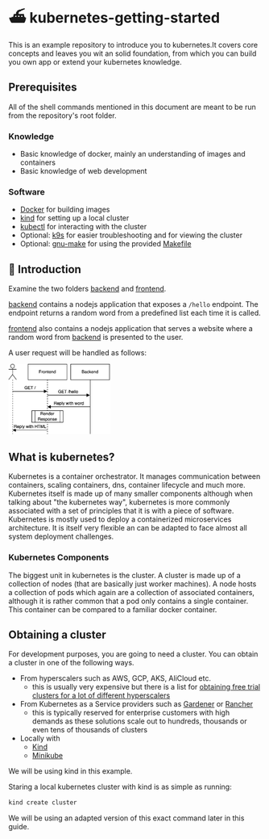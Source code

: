 # ⛴️ kubernetes-getting-started

This is an example repository to introduce you to kubernetes.It covers core concepts and leaves you wit an solid foundation, from which you can build you own app or extend your kubernetes knowledge.

## Prerequisites

All of the shell commands mentioned in this document are meant to be run from the repository's root folder.

### Knowledge

- Basic knowledge of docker, mainly an understanding of images and containers
- Basic knowledge of web development

### Software

- [Docker](https://www.docker.com) for building images
- [kind](https://kind.sigs.k8s.io) for setting up a local cluster
- [kubectl](https://kubernetes.io/docs/reference/kubectl) for interacting with the cluster
- Optional: [k9s](https://k9scli.io) for easier troubleshooting and for viewing the cluster
- Optional: [gnu-make](https://www.gnu.org/software/make/) for using the provided [Makefile](https://github.com/benedictweis/kubernetes-getting-started/blob/main/Makefile)

## 🏁 Introduction

Examine the two folders [backend](https://github.com/benedictweis/kubernetes-getting-started/tree/main/backend) and [frontend](https://github.com/benedictweis/kubernetes-getting-started/tree/main/frontend).

[backend](https://github.com/benedictweis/kubernetes-getting-started/tree/main/backend) contains a nodejs application that exposes a `/hello` endpoint. The endpoint returns a random word from a predefined list each time it is called.

[frontend](https://github.com/benedictweis/kubernetes-getting-started/tree/main/frontend) also contains a nodejs application that serves a website where a random word from [backend](https://github.com/benedictweis/kubernetes-getting-started/tree/main/backend) is presented to the user.

A user request will be handled as follows:

<img src="architecture.drawio.png" width=40%>

## What is kubernetes?

Kubernetes is a container orchestrator. It manages communication between containers, scaling containers, dns, container lifecycle and much more. Kubernetes itself is made up of many smaller components although when talking about "the kubernetes way", kubernetes is more commonly associated with a set of principles that it is with a piece of software. Kubernetes is mostly used to deploy a containerized microservices architecture. It is itself very flexible an can be adapted to face almost all system deployment challenges.

### Kubernetes Components

The biggest unit in kubernetes is the cluster. A cluster is made up of a collection of nodes (that are basically just worker machines). A node hosts a collection of pods which again are a collection of associated containers, although it is rather common that a pod only contains a single container. This container can be compared to a familiar docker container.

## Obtaining a cluster

For development purposes, you are going to need a cluster. You can obtain a cluster in one of the following ways.

- From hyperscalers such as AWS, GCP, AKS, AliCloud etc.
  - this is usually very expensive but there is a list for [obtaining free trial clusters for a lot of different hyperscalers](https://github.com/learnk8s/free-kubernetes)
- From Kubernetes as a Service providers such as [Gardener](https://gardener.cloud) or [Rancher](https://www.rancher.com)
  - this is typically reserved for enterprise customers with high demands as these solutions scale out to hundreds, thousands or even tens of thousands of clusters
- Locally with
  - [Kind](https://kind.sigs.k8s.io)
  - [Minikube](https://minikube.sigs.k8s.io/docs/)

We will be using kind in this example.

Staring a local kubernetes cluster with kind is as simple as running:

```bash
kind create cluster
```

We will be using an adapted version of this exact command later in this guide.
